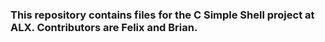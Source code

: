 ### This repository contains files for the C Simple Shell project at ALX. Contributors are Felix and Brian.
